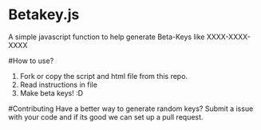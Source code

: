 # Betakey.js
A simple javascript function to help generate Beta-Keys like XXXX-XXXX-XXXX

#How to use?
1. Fork or copy the script and html file from this repo.
2. Read instructions in file
3. Make beta keys! :D

#Contributing
Have a better way to generate random keys? Submit a issue with your code and if its good we can set up a pull request.
